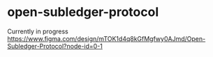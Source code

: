 # open-subledger-protocol
Currently in progress
https://www.figma.com/design/mTOK1d4q8kGfMgfwy0AJmd/Open-Subledger-Protocol?node-id=0-1
